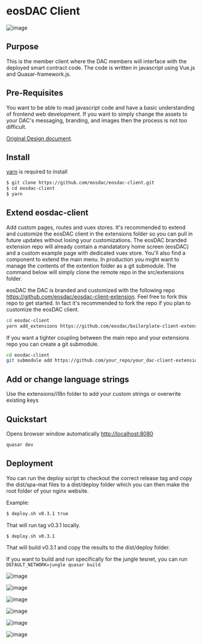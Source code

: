 # eosDAC Client

![image](https://user-images.githubusercontent.com/44613132/55268864-1dc82380-528e-11e9-9715-454457b8506e.png)

## Purpose
This is the member client where the DAC members will interface with the deployed smart contract code. The code is written in javascript using Vue.js and Quasar-framework.js.

## Pre-Requisites
You want to be able to read javascript code and have a basic understanding of frontend web development. If you want to simply change the assets to your DAC's messaging, branding, and images then the process is not too difficult.

[Original Design document](https://docs.google.com/document/d/1C4yzFNpK0Iz0Ru0gz28HeLJic5vZWBmVl3wV8czhVS4/edit#).

## Install

[yarn](https://yarnpkg.com) is required to install

```bash
$ git clone https://github.com/eosdac/eosdac-client.git
$ cd eosdac-client
$ yarn
```

## Extend eosdac-client
Add custom pages, routes and vuex stores. It's recommended to extend and customize the eosDAC client in the extensions folder so you can pull in future updates without losing your customizations. The eosDAC branded extension repo will already contain a mandatatory home screen (eosDAC) and a custom example page with dedicated vuex store. You'll also find a component to extend the main menu. In production you might want to manage the contents of the extention folder as a git submodule. The command below will simply clone the remote repo in the src/extensions folder.

eosDAC the DAC is branded and customized with the following repo https://github.com/eosdac/eosdac-client-extension. Feel free to fork this repo to get started. In fact it's recommended to fork the repo if you plan to customize the eosDAC client.

```bash
cd eosdac-client
yarn add_extensions https://github.com/eosdac/boilerplate-client-extension.git extensions
```
If you want a tighter coupling between the main repo and your extensions repo you can create a git submodule.
```bash
cd eosdac-client
git submodule add https://github.com/your_repo/your_dac-client-extension.git src/extensions
```

## Add or change language strings
Use the extensions/i18n folder to add your custom strings or overwrite existing keys


## Quickstart

Opens browser window automatically [http://localhost:8080](http://localhost:8080)

```bash
quasar dev
```

## Deployment

You can run the deploy script to checkout the correct release tag and copy the dist/spa-mat files to a dist/deploy folder which you can then make the root folder of your nginx website.

Example:

```bash
$ deploy.sh v0.3.1 true
```

That will run tag v0.3.1 locally.

```bash
$ deploy.sh v0.3.1
```

That will build v0.3.1 and copy the results to the dist/deploy folder.

If you want to build and run specifically for the jungle tesnet, you can run `DEFAULT_NETWORK=jungle quasar build` 

![image](https://user-images.githubusercontent.com/44613132/55268765-5b787c80-528d-11e9-8d6c-24f75526888b.png)

![image](https://user-images.githubusercontent.com/44613132/55268803-aa261680-528d-11e9-97bb-8d492bc5b3f1.png)

![image](https://user-images.githubusercontent.com/44613132/55268811-c75ae500-528d-11e9-8332-fd71ff648dc0.png)

![image](https://user-images.githubusercontent.com/44613132/59903601-ab389100-9401-11e9-942e-7bb437708416.png)

![image](https://user-images.githubusercontent.com/44613132/59903659-db802f80-9401-11e9-874f-6ba7c44fb000.png)

![image](https://user-images.githubusercontent.com/44613132/59903752-12564580-9402-11e9-8dd9-e225286b74c9.png)


